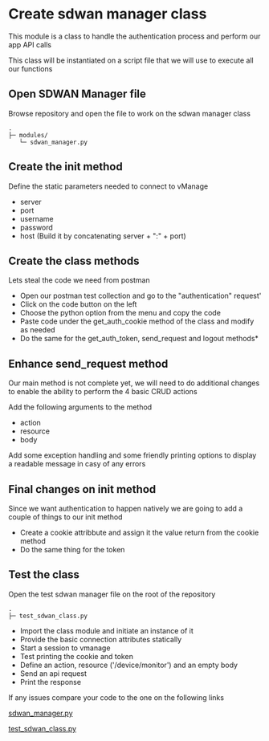 # Create sdwan manager class

This module is a class to handle the authentication process and perform our app API calls

This class will be instantiated on a script file that we will use to execute all our functions

## Open SDWAN Manager file

Browse repository and open the file to work on the sdwan manager class

    .
    ├─ modules/
       └─ sdwan_manager.py

## Create the init method

Define the static parameters needed to connect to vManage

* server
* port
* username
* password
* host (Build it by concatenating server + ":" + port)

## Create the class methods

Lets steal the code we need from postman

* Open our postman test collection and go to the "authentication" request'
* Click on the code button on the left
* Choose the python option from the menu and copy the code 
* Paste code under the get_auth_cookie method of the class and modify as needed
* Do the same for the get_auth_token, send_request and logout methods* 

## Enhance send_request method

Our main method is not complete yet, we will need to do additional changes to enable the ability to perform the 4 basic CRUD actions

Add the following arguments to the method

* action
* resource
* body 

Add some exception handling and some friendly printing options to display a readable message in casy of any errors

## Final changes on init method

Since we want authentication to happen natively we are going to add a couple of things to our init method

* Create a cookie attribbute and assign it the value return from the cookie method
* Do the same thing for the token

## Test the class

Open the test sdwan manager file on the root of the repository

    .
    ├─ test_sdwan_class.py

* Import the class module and initiate an instance of it
* Provide the basic connection attributes statically
* Start a session to vmanage
* Test printing the cookie and token
* Define an action, resource ('/device/monitor') and an empty body
* Send an api request
* Print the response 

If any issues compare your code to the one on the following links

[sdwan_manager.py](https://wwwin-github.cisco.com/rgomezbe/vmanage_api/blob/master/modules/sdwan_manager.py)

[test_sdwan_class.py](https://wwwin-github.cisco.com/rgomezbe/vmanage_api/blob/master/test_sdwan_class.py)